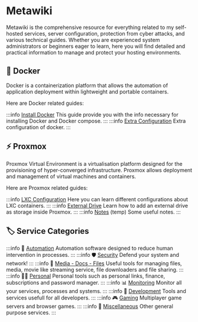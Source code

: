 # Metawiki

Metawiki is the comprehensive resource for everything related to my self-hosted services, server configuration, protection from cyber attacks, and various technical guides. Whether you are experienced system administrators or beginners eager to learn, here you will find detailed and practical information to manage and protect your hosting environments.

## 🐋 Docker
Docker is a containerization platform that allows the automation of application deployment within lightweight and portable containers.

Here are Docker related guides:

:::info [Install Docker](/docker/install)
This guide provide you with the info necessary for installing Docker and Docker compose.
:::
:::info [Extra Configuration](/docker/extra-configuration)
Extra configuration of docker.
:::

## ⚡ Proxmox
Proxmox Virtual Environment is a virtualisation platform designed for the provisioning of hyper-converged infrastructure. Proxmox allows deployment and management of virtual machines and containers.

Here are Proxmox related guides:

:::info [LXC Configuration](/proxmox/lxc-configuration)
Here you can learn different configurations about LXC containers.
:::
:::info [External Drive](/proxmox/external-drive)
Learn how to add an external drive as storage inside Proxmox.
:::
:::info [Notes](/proxmox/notes) (temp)
Some useful notes.
:::

## 🏷️ Service Categories

:::info 🤖 [Automation](/automation/info)
Automation software designed to reduce human intervention in processes.
:::
:::info 🛡️ [Security](/security/info)
Defend your system and network!
:::
:::info 🎥 [Media - Docs - Files](/media-docs-files/info)
Useful tools for managing files, media, movie like streaming service, file downloaders and file sharing.
:::
:::info 👨‍💻 [Personal](/personal/info)
Personal tools such as personal links, finance, subscriptions and password manager.
:::
:::info 📊 [Monitoring](/automation/info)
Monitor all your services, processes and systems.
:::
:::info 🚀 [Development](/development/info)
Tools and services usefull for all developers.
:::
:::info 🎮 [Gaming](/gaming/info)
Multiplayer game servers and browser games.
:::
:::info 🔮 [Miscellaneous](/miscellaneous/info)
Other general purpose services.
:::